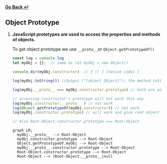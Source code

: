 #### [Go Back ↩](../README.md) 
## Object Prototype

1. **JavaScript prototypes are used to access the properties and methods of objects.**

    To get object prototype we use `__proto__`or `Object.getPrototypeOf()`

    ```javascript
    const log = console.log
    let myObj = {};  // same as let myObj = new Object()

    console.dir(myObj.constructor)  // ƒ () { [native code] }

    log(myObj.toString()) //Output ("[object Object]"); the method toString()belongs to the prototype of the object myObj

    log(myObj.__proto__ === myObj.constructor.prototype) // both are pointing to prototype object of constructor

    // accessing constructor's prototype will not work this way 
    log(myObj.constructor.__proto__ ) // not work
    log(Object.getPrototypeOf(myObj.constructor)) // not work
    log(myObj.constructor.prototype) // will work and give root object prototype

    // Also Root-Object.constructor.prototype === Root-Object 
    ```

    ```mermaid
    graph LR;
      myObj.__proto__ --> Root-Object
      myObj.constructor.prototype --> Root-Object
      Object.getPrototypeOf.myObj --> Root-Object
      myObj.__proto__.constructor.prototype --> Root-Object
      Root-Object.constructor.prototype --> Root-Object
      Root-Object --> |Root-Object.__proto__|null
    ```